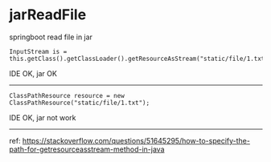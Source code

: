 # jarReadFile
springboot read file in jar 

```
InputStream is = this.getClass().getClassLoader().getResourceAsStream("static/file/1.txt");
```
IDE OK, jar OK

---
```
ClassPathResource resource = new ClassPathResource("static/file/1.txt");
```
IDE OK, jar not work


---
ref:
https://stackoverflow.com/questions/51645295/how-to-specify-the-path-for-getresourceasstream-method-in-java
